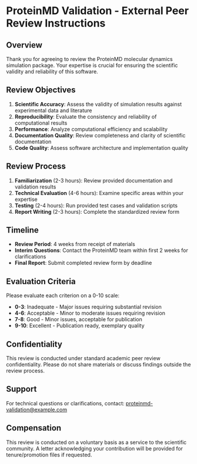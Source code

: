 
# ProteinMD Validation - External Peer Review Instructions

## Overview
Thank you for agreeing to review the ProteinMD molecular dynamics simulation package. Your expertise is crucial for ensuring the scientific validity and reliability of this software.

## Review Objectives
1. **Scientific Accuracy**: Assess the validity of simulation results against experimental data and literature
2. **Reproducibility**: Evaluate the consistency and reliability of computational results
3. **Performance**: Analyze computational efficiency and scalability
4. **Documentation Quality**: Review completeness and clarity of scientific documentation
5. **Code Quality**: Assess software architecture and implementation quality

## Review Process
1. **Familiarization** (2-3 hours): Review provided documentation and validation results
2. **Technical Evaluation** (4-6 hours): Examine specific areas within your expertise
3. **Testing** (2-4 hours): Run provided test cases and validation scripts
4. **Report Writing** (2-3 hours): Complete the standardized review form

## Timeline
- **Review Period**: 4 weeks from receipt of materials
- **Interim Questions**: Contact the ProteinMD team within first 2 weeks for clarifications
- **Final Report**: Submit completed review form by deadline

## Evaluation Criteria
Please evaluate each criterion on a 0-10 scale:
- **0-3**: Inadequate - Major issues requiring substantial revision
- **4-6**: Acceptable - Minor to moderate issues requiring revision
- **7-8**: Good - Minor issues, acceptable for publication
- **9-10**: Excellent - Publication ready, exemplary quality

## Confidentiality
This review is conducted under standard academic peer review confidentiality. Please do not share materials or discuss findings outside the review process.

## Support
For technical questions or clarifications, contact: proteinmd-validation@example.com

## Compensation
This review is conducted on a voluntary basis as a service to the scientific community. A letter acknowledging your contribution will be provided for tenure/promotion files if requested.
